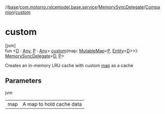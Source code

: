 //[base](../../../../index.md)/[com.motorro.rxlcemodel.base.service](../../index.md)/[MemorySyncDelegate](../index.md)/[Companion](index.md)/[custom](custom.md)

# custom

[jvm]\
fun &lt;[D](custom.md) : [Any](https://kotlinlang.org/api/latest/jvm/stdlib/kotlin/-any/index.html), [P](custom.md) : [Any](https://kotlinlang.org/api/latest/jvm/stdlib/kotlin/-any/index.html)&gt; [custom](custom.md)(map: [MutableMap](https://kotlinlang.org/api/latest/jvm/stdlib/kotlin.collections/-mutable-map/index.html)&lt;[P](custom.md), [Entity](../../../com.motorro.rxlcemodel.base.entity/-entity/index.md)&lt;[D](custom.md)&gt;&gt;): [MemorySyncDelegate](../index.md)&lt;[D](custom.md), [P](custom.md)&gt;

Creates an in-memory LRU cache with custom [map](custom.md) as a cache

## Parameters

jvm

| | |
|---|---|
| map | A map to hold cache data |
